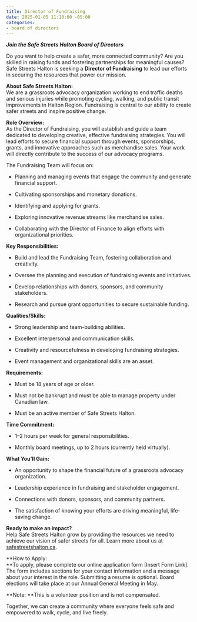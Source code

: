 ```yaml
---
title: Director of Fundraising
date: 2025-01-05 11:10:00 -05:00
categories:
- board of directors
---
```


***Join the Safe Streets Halton Board of Directors***

Do you want to help create a safer, more connected community? Are you skilled in raising funds and fostering partnerships for meaningful causes? Safe Streets Halton is seeking a **Director of Fundraising** to lead our efforts in securing the resources that power our mission.

**About Safe Streets Halton:**\
We are a grassroots advocacy organization working to end traffic deaths and serious injuries while promoting cycling, walking, and public transit improvements in Halton Region. Fundraising is central to our ability to create safer streets and inspire positive change.

**Role Overview:**\
As the Director of Fundraising, you will establish and guide a team dedicated to developing creative, effective fundraising strategies. You will lead efforts to secure financial support through events, sponsorships, grants, and innovative approaches such as merchandise sales. Your work will directly contribute to the success of our advocacy programs.

The Fundraising Team will focus on:

* Planning and managing events that engage the community and generate financial support.

* Cultivating sponsorships and monetary donations.

* Identifying and applying for grants.

* Exploring innovative revenue streams like merchandise sales.

* Collaborating with the Director of Finance to align efforts with organizational priorities.

**Key Responsibilities:**

* Build and lead the Fundraising Team, fostering collaboration and creativity.

* Oversee the planning and execution of fundraising events and initiatives.

* Develop relationships with donors, sponsors, and community stakeholders.

* Research and pursue grant opportunities to secure sustainable funding.

**Qualities/Skills:**

* Strong leadership and team-building abilities.

* Excellent interpersonal and communication skills.

* Creativity and resourcefulness in developing fundraising strategies.

* Event management and organizational skills are an asset.

**Requirements:**

* Must be 18 years of age or older.

* Must not be bankrupt and must be able to manage property under Canadian law.

* Must be an active member of Safe Streets Halton.

**Time Commitment:**

* 1–2 hours per week for general responsibilities.

* Monthly board meetings, up to 2 hours (currently held virtually).

**What You’ll Gain:**

* An opportunity to shape the financial future of a grassroots advocacy organization.

* Leadership experience in fundraising and stakeholder engagement.

* Connections with donors, sponsors, and community partners.

* The satisfaction of knowing your efforts are driving meaningful, life-saving change.

**Ready to make an impact?**\
Help Safe Streets Halton grow by providing the resources we need to achieve our vision of safer streets for all. Learn more about us at [safestreetshalton.ca](https://safestreetshalton.ca).

**How to Apply:\
**To apply, please complete our online application form \[Insert Form Link\]. The form includes sections for your contact information and a message about your interest in the role. Submitting a resume is optional. Board elections will take place at our Annual General Meeting in May.

**Note: **This is a volunteer position and is not compensated.

Together, we can create a community where everyone feels safe and empowered to walk, cycle, and live freely.